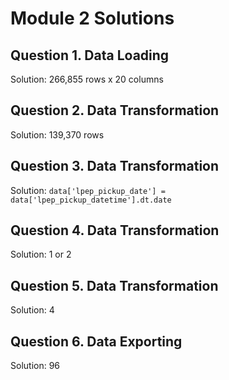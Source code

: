 # Module 2 Solutions

## Question 1. Data Loading

Solution: 266,855 rows x 20 columns

## Question 2. Data Transformation

Solution: 139,370 rows

## Question 3. Data Transformation

Solution: `data['lpep_pickup_date'] = data['lpep_pickup_datetime'].dt.date`

## Question 4. Data Transformation

Solution: 1 or 2

## Question 5. Data Transformation

Solution: 4

## Question 6. Data Exporting

Solution: 96
